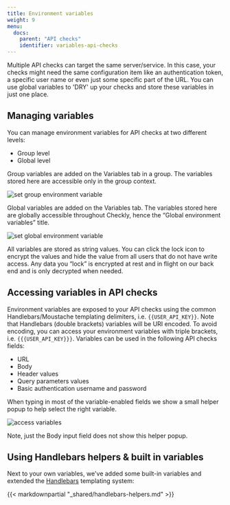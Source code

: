 ```yaml
---
title: Environment variables
weight: 9
menu:
  docs:
    parent: "API checks"
    identifier: variables-api-checks
---
```


Multiple API checks can target the same server/service. In this case, your checks might need the same configuration item
like an authentication token, a specific user name or even just some specific part of the URL. You can use global variables to
'DRY' up your checks and store these variables in just one place.

## Managing variables

You can manage environment variables for API checks at two different levels:

* Group level
* Global level
 
Group variables are added on the Variables tab in a group. The variables stored here are accessible only in the group context.

![set group environment variable](/docs/images/api-checks/add-group-variable.png)

Global variables are added on the Variables tab. The variables stored here are globally accessible throughout Checkly, hence the “Global environment variables” title.

![set global environment variable](/docs/images/api-checks/add-global-variable.png)

All variables are stored as string values. You can click the lock icon to encrypt the values and hide the value from all users that do not have write access. Any data you “lock” is encrypted at rest and in flight on our back end and is only decrypted when needed.

## Accessing variables in API checks

Environment variables are exposed to your API checks using the common Handlebars/Moustache templating delimiters, i.e. `{{USER_API_KEY}}`. Note that Handlebars (double brackets) variables will be URI encoded. To avoid encoding, you can access your environment variables with triple brackets, i.e. `{{{USER_API_KEY}}}`.
Variables can be used in the following API checks fields:

- URL
- Body
- Header values
- Query parameters values
- Basic authentication username and password

When typing in most of the variable-enabled fields we show a small helper popup to help select the right variable.

![access variables](/docs/images/api-checks/access-variables.png)

Note, just the Body input field does not show this helper popup.

## Using Handlebars helpers & built in variables

Next to your own variables, we've added some built-in variables and extended the [Handlebars](https://handlebarsjs.com/) templating system:

{{< markdownpartial "_shared/handlebars-helpers.md" >}}
